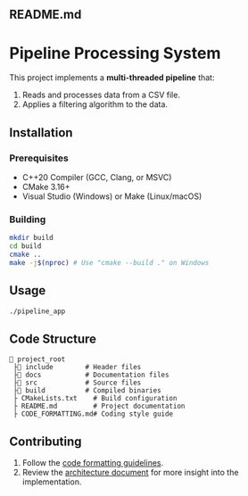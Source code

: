## README.md

# Pipeline Processing System

This project implements a **multi-threaded pipeline** that:
1. Reads and processes data from a CSV file.
3. Applies a filtering algorithm to the data.

## Installation
### Prerequisites
- C++20 Compiler (GCC, Clang, or MSVC)
- CMake 3.16+
- Visual Studio (Windows) or Make (Linux/macOS)

### Building
```sh
mkdir build
cd build
cmake ..
make -j$(nproc) # Use "cmake --build ." on Windows
```

## Usage
```sh
./pipeline_app
```

## Code Structure
```
📂 project_root
 ├📂 include        # Header files
 ├📂 docs           # Documentation files
 ├📂 src            # Source files
 ├📂 build          # Compiled binaries
 ├ CMakeLists.txt    # Build configuration
 ├ README.md         # Project documentation
 ├ CODE_FORMATTING.md# Coding style guide
```

## Contributing
1. Follow the [code formatting guidelines](docs/CODE_FORMATTING.md).
2. Review the [architecture document](docs/ARCHITECURE.md) for more insight into the implementation.
